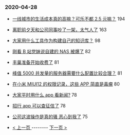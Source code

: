 ### 2020-04-28 
- [一线城市的生活成本真的高嘛？可乐不都 2.5 元嘛？](https://www.v2ex.com/t/666804) 194
- [离职前夕天和公司同事吵了一架，太气人了](https://www.v2ex.com/t/666895) 163
- [大家用什么工具作为构建自己的知识库？](https://www.v2ex.com/t/666797) 98
- [刚看 B 站党妹说自建的 NAS 被爆了](https://www.v2ex.com/t/666726) 82
- [丰巢准备开始收费了](https://www.v2ex.com/t/666908) 81
- [峰值 5000 并发量的服务器需要什么配置比较合理？](https://www.v2ex.com/t/666761) 81
- [在小米 MIUI12 的权限记录，这些 APP 简直是毒瘤](https://www.v2ex.com/t/666878) 80
- [大家平时用什么 app 看新闻?](https://www.v2ex.com/t/666934) 78
- [招行 app 可以查征信了](https://www.v2ex.com/t/666798) 78
- [公司这波操作是真的骚 恶心到我了](https://www.v2ex.com/t/666809) 75 

- [ < 上一页 ](https://github.com/able8/v2ex-hot-record/blob/master/2020-04-27.md) -------- [ 下一页 > ](https://github.com/able8/v2ex-hot-record/blob/master/2020-04-29.md)